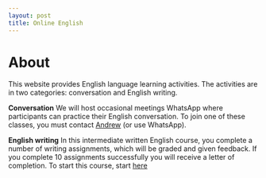 ```yaml
---
layout: post
title: Online English
---
```


# About

This website provides English language learning activities. The activities are in two categories: conversation and English writing.

**Conversation** We will host occasional meetings WhatsApp where participants can practice their English conversation. To join one of these classes, you must contact [Andrew](mailto:amireson@gmail.com) (or use WhatsApp).

**English writing** In this intermediate written English course, you complete a number of writing assignments, which will be graded and given feedback. If you complete 10 assignments successfully you will receive a letter of completion. To start this course, start [here](assignments/01)


